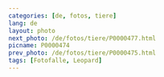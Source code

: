 ```yaml
---
categories: [de, fotos, tiere]
lang: de
layout: photo
next_photo: /de/fotos/tiere/P0000477.html
picname: P0000474
prev_photo: /de/fotos/tiere/P0000475.html
tags: [Fotofalle, Leopard]
---
```

